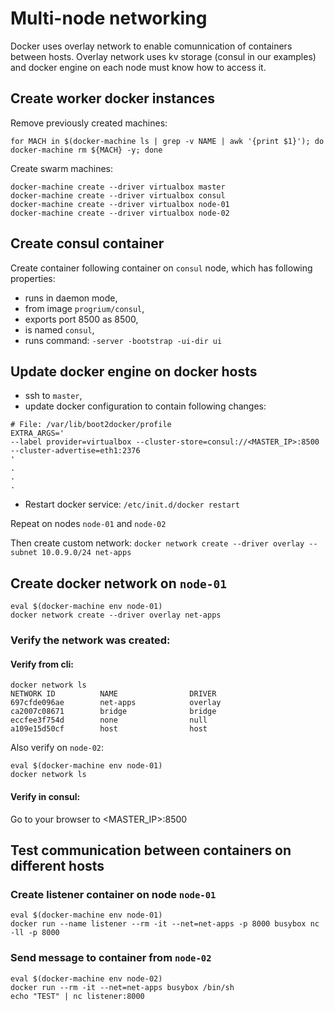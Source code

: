 Multi-node networking
====================

Docker uses overlay network to enable comunnication of containers between hosts.
Overlay network uses kv storage (consul in our examples) and docker engine on each node must know how to access it.

## Create worker docker instances

Remove previously created machines:
```
for MACH in $(docker-machine ls | grep -v NAME | awk '{print $1}'); do docker-machine rm ${MACH} -y; done
```

Create swarm machines:
```
docker-machine create --driver virtualbox master
docker-machine create --driver virtualbox consul
docker-machine create --driver virtualbox node-01
docker-machine create --driver virtualbox node-02
```

## Create consul container

Create container following container on `consul` node, which has following properties:

  * runs in daemon mode,
  * from image `progrium/consul`,
  * exports port 8500 as 8500,
  * is named `consul`,
  * runs command: `-server -bootstrap -ui-dir ui`

## Update docker engine on docker hosts

  * ssh to `master`,
  * update docker configuration to contain following changes:

```
# File: /var/lib/boot2docker/profile
EXTRA_ARGS='
--label provider=virtualbox --cluster-store=consul://<MASTER_IP>:8500 --cluster-advertise=eth1:2376
'
.
.
.
```

  * Restart docker service: `/etc/init.d/docker restart`

Repeat on nodes `node-01` and `node-02`

Then create custom network: `docker network create --driver overlay --subnet 10.0.9.0/24 net-apps`

## Create docker network on `node-01`

```
eval $(docker-machine env node-01)
docker network create --driver overlay net-apps
```

### Verify the network was created:

#### Verify from cli:

```
docker network ls
NETWORK ID          NAME                DRIVER
697cfde096ae        net-apps            overlay
ca2007c08671        bridge              bridge
eccfee3f754d        none                null
a109e15d50cf        host                host
```

Also verify on `node-02`:

```
eval $(docker-machine env node-01)
docker network ls
```

#### Verify in consul:

Go to your browser to <MASTER_IP>:8500

## Test communication between containers on different hosts

### Create listener container on node `node-01`

```
eval $(docker-machine env node-01)
docker run --name listener --rm -it --net=net-apps -p 8000 busybox nc -ll -p 8000
```

### Send message to container from `node-02`

```
eval $(docker-machine env node-02)
docker run --rm -it --net=net-apps busybox /bin/sh
echo "TEST" | nc listener:8000
```
